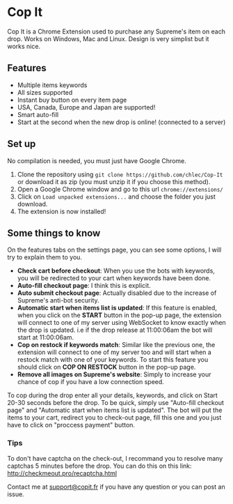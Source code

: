 # Cop It

Cop It is a Chrome Extension used to purchase any Supreme's item on each drop. Works on Windows, Mac and Linux.
Design is very simplist but it works nice.

## Features

- Multiple items keywords
- All sizes supported
- Instant buy button on every item page
- USA, Canada, Europe and Japan are supported!
- Smart auto-fill
- Start at the second when the new drop is online! (connected to a server)

## Set up

No compilation is needed, you must just have Google Chrome.

1. Clone the repository using `git clone https://github.com/chlec/Cop-It` or download it as zip (you must unzip it if you choose this method).
2. Open a Google Chrome window and go to this url `chrome://extensions/`
3. Click on `Load unpacked extensions...` and choose the folder you just download.
4. The extension is now installed!

## Some things to know

On the features tabs on the settings page, you can see some options, I will try to explain them to you.
- __Check cart before checkout__: When you use the bots with keywords, you will be redirected to your cart when keywords have been done.
- __Auto-fill checkout page__: I think this is explicit.
- __Auto submit checkout page__: Actually disabled due to the increase of Supreme's anti-bot security.
- __Automatic start when items list is updated__: If this feature is enabled, when you click on the __START__ button in the pop-up page, the extension will connect to one of my server using WebSocket to know exactly when the drop is updated. i.e if the drop release at 11:00:06am the bot will start at 11:00:06am.
- __Cop on restock if keywords match__: Similar like the previous one, the extension will connect to one of my server too and will start when a restock match with one of your keywords. To start this feature you should click on __COP ON RESTOCK__ button in the pop-up page.
- __Remove all images on Supreme's website__: Simply to increase your chance of cop if you have a low connection speed.

To cop during the drop enter all your details, keywords, and click on Start 20-30 seconds before the drop. To be quick, simply use "Auto-fill checkout page" and "Automatic start when items list is updated". The bot will put the items to your cart, redirect you to check-out page, fill this one and you just have to click on "proccess payment" button.

### Tips

To don't have captcha on the check-out, I recommand you to resolve many captchas 5 minutes before the drop. You can do this on this link: http://checkmeout.pro/recaptcha.html

Contact me at support@copit.fr if you have any question or you can post an issue.